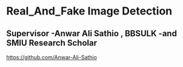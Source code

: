 # Real_And_Fake Image Detection


## Supervisor -Anwar Ali Sathio , BBSULK -and SMIU Research Scholar 

https://github.com/Anwar-Ali-Sathio
